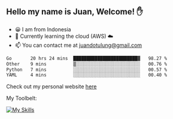 ## Hello my name is Juan, Welcome! ✋

- 😀 I am from Indonesia
- 📖 Currently learning the cloud (AWS) ☁️
- 📫 You can contact me at juandotulung@gmail.com

<!--START_SECTION:waka-->

```txt
Go       20 hrs 24 mins  ████████████████████████▓   98.27 %
Other    9 mins          ▒░░░░░░░░░░░░░░░░░░░░░░░░   00.76 %
Python   7 mins          ░░░░░░░░░░░░░░░░░░░░░░░░░   00.57 %
YAML     4 mins          ░░░░░░░░░░░░░░░░░░░░░░░░░   00.40 %
```

<!--END_SECTION:waka-->

Check out my personal website [here](https://juanchristian.com)

My Toolbelt:

[![My Skills](https://skillicons.dev/icons?i=go,js,ts,nodejs,express,react,nextjs,vue,tailwind,vite,html,css,python,php,aws,bash,linux,postgres,mysql,redis,kafka,docker,vercel,netlify,vscode,figma)](https://skillicons.dev)

